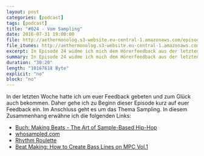 ```yaml
---
layout: post
categories: [podcast]
tags: [podcast]
title: "#024 - Vom Sampling"
date: 2016-07-31 19:00:00
file: http://aethermonolog.s3-website.eu-central-1.amazonaws.com/episodes/aethermonolog-024.mp3
file_itunes: http://aethermonolog.s3-website.eu-central-1.amazonaws.com/episodes/aethermonolog-024.m4a
excerpt: In Episode 24 widme ich mich dem Hörerfeedback aus der letzten Sendung. Danach gibt es einen Ausflug in das Thema Sampling.
summary: In Episode 24 widme ich mich dem Hörerfeedback aus der letzten Sendung. Danach geht es um das Thema Sampling. Im Zusammengang mit dem Thema werden die folgenden Links erwähnt<br />  <a href="http://www.amazon.de/gp/product/0819574813/ref=as_li_tl?ie=UTF8&camp=1638&creative=6742&creativeASIN=0819574813&linkCode=as2&tag=aethermonolog-21">Making Beats - The Art of Sample-Based Hip-Hop (Buch)</a><br /> <a href="http://www.whosampled.com/">whosampled.com (Samples finden)</a><br /> <a href="https://www.youtube.com/playlist?list=PL_QcLOtFJOUgNxURr8B4lNtf_3e9fWZzl">Rhythm Roulette (Videos)</a><br /> <a href="https://www.youtube.com/watch?v=wsgfQmcAUV8">Baselines auf der MPC spielen (Video)</a><br />
duration: "30:20"
length: "10167618 Byte"
explicit: "no"
block: "no"
---
```


In der letzten Woche hatte ich um euer Feedback gebeten und zum Glück auch bekommen. Daher gehe ich zu Beginn dieser Episode kurz auf euer Feedback ein. Im Anschluss geht es um das Thema Sampling. In diesem Zusammenhang erwähne ich die folgenden Links:

* [Buch: Making Beats - The Art of Sample-Based Hip-Hop](http://www.amazon.de/gp/product/0819574813/ref=as_li_tl?ie=UTF8&camp=1638&creative=6742&creativeASIN=0819574813&linkCode=as2&tag=aethermonolog-21)
* [whosampled.com](http://www.whosampled.com)
* [Rhythm Roulette](https://www.youtube.com/playlist?list=PL_QcLOtFJOUgNxURr8B4lNtf_3e9fWZzl)
* [Beat Making: How to Create Bass Lines on MPC Vol.1](https://www.youtube.com/watch?v=wsgfQmcAUV8)
